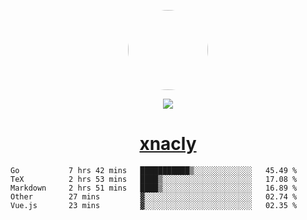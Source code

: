 <p align="center">
  <img style="border-radius: 100px" width="128" height="128" src="https://avatars.githubusercontent.com/u/47723417?v=4"/>
</p>
<p align="center">
  <img src="https://komarev.com/ghpvc/?username=xnacly&&style=flat-square"/>
</p>

<h1 align="center"><a href="https://xnacly.me"> xnacly</a> </h1>

<!--START_SECTION:waka-->

```text
Go           7 hrs 42 mins   ███████████▒░░░░░░░░░░░░░   45.49 %
TeX          2 hrs 53 mins   ████▒░░░░░░░░░░░░░░░░░░░░   17.08 %
Markdown     2 hrs 51 mins   ████▒░░░░░░░░░░░░░░░░░░░░   16.89 %
Other        27 mins         ▓░░░░░░░░░░░░░░░░░░░░░░░░   02.74 %
Vue.js       23 mins         ▓░░░░░░░░░░░░░░░░░░░░░░░░   02.35 %
```

<!--END_SECTION:waka-->

